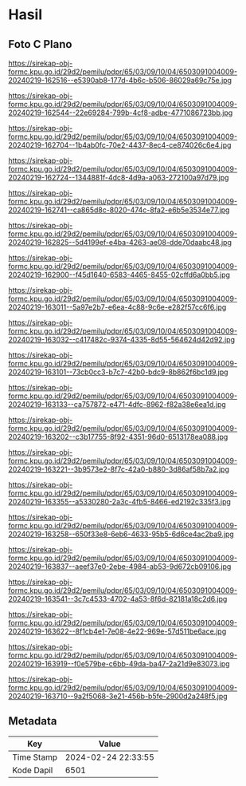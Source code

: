 # Hasil

## Foto C Plano

https://sirekap-obj-formc.kpu.go.id/29d2/pemilu/pdpr/65/03/09/10/04/6503091004009-20240219-162516--e5390ab8-177d-4b6c-b506-86029a69c75e.jpg

https://sirekap-obj-formc.kpu.go.id/29d2/pemilu/pdpr/65/03/09/10/04/6503091004009-20240219-162544--22e69284-799b-4cf8-adbe-4771086723bb.jpg

https://sirekap-obj-formc.kpu.go.id/29d2/pemilu/pdpr/65/03/09/10/04/6503091004009-20240219-162704--1b4ab0fc-70e2-4437-8ec4-ce874026c6e4.jpg

https://sirekap-obj-formc.kpu.go.id/29d2/pemilu/pdpr/65/03/09/10/04/6503091004009-20240219-162724--1344881f-4dc8-4d9a-a063-272100a97d79.jpg

https://sirekap-obj-formc.kpu.go.id/29d2/pemilu/pdpr/65/03/09/10/04/6503091004009-20240219-162741--ca865d8c-8020-474c-8fa2-e6b5e3534e77.jpg

https://sirekap-obj-formc.kpu.go.id/29d2/pemilu/pdpr/65/03/09/10/04/6503091004009-20240219-162825--5d4199ef-e4ba-4263-ae08-dde70daabc48.jpg

https://sirekap-obj-formc.kpu.go.id/29d2/pemilu/pdpr/65/03/09/10/04/6503091004009-20240219-162900--f45d1640-6583-4465-8455-02cffd6a0bb5.jpg

https://sirekap-obj-formc.kpu.go.id/29d2/pemilu/pdpr/65/03/09/10/04/6503091004009-20240219-163011--5a97e2b7-e6ea-4c88-9c6e-e282f57cc6f6.jpg

https://sirekap-obj-formc.kpu.go.id/29d2/pemilu/pdpr/65/03/09/10/04/6503091004009-20240219-163032--c417482c-9374-4335-8d55-564624d42d92.jpg

https://sirekap-obj-formc.kpu.go.id/29d2/pemilu/pdpr/65/03/09/10/04/6503091004009-20240219-163101--73cb0cc3-b7c7-42b0-bdc9-8b862f6bc1d9.jpg

https://sirekap-obj-formc.kpu.go.id/29d2/pemilu/pdpr/65/03/09/10/04/6503091004009-20240219-163133--ca757872-e471-4dfc-8962-f82a38e6ea1d.jpg

https://sirekap-obj-formc.kpu.go.id/29d2/pemilu/pdpr/65/03/09/10/04/6503091004009-20240219-163202--c3b17755-8f92-4351-96d0-6513178ea088.jpg

https://sirekap-obj-formc.kpu.go.id/29d2/pemilu/pdpr/65/03/09/10/04/6503091004009-20240219-163221--3b9573e2-8f7c-42a0-b880-3d86af58b7a2.jpg

https://sirekap-obj-formc.kpu.go.id/29d2/pemilu/pdpr/65/03/09/10/04/6503091004009-20240219-163355--a5330280-2a3c-4fb5-8466-ed2192c335f3.jpg

https://sirekap-obj-formc.kpu.go.id/29d2/pemilu/pdpr/65/03/09/10/04/6503091004009-20240219-163258--650f33e8-6eb6-4633-95b5-6d6ce4ac2ba9.jpg

https://sirekap-obj-formc.kpu.go.id/29d2/pemilu/pdpr/65/03/09/10/04/6503091004009-20240219-163837--aeef37e0-2ebe-4984-ab53-9d672cb09106.jpg

https://sirekap-obj-formc.kpu.go.id/29d2/pemilu/pdpr/65/03/09/10/04/6503091004009-20240219-163541--3c7c4533-4702-4a53-8f6d-82181a18c2d6.jpg

https://sirekap-obj-formc.kpu.go.id/29d2/pemilu/pdpr/65/03/09/10/04/6503091004009-20240219-163622--8f1cb4e1-7e08-4e22-969e-57d511be6ace.jpg

https://sirekap-obj-formc.kpu.go.id/29d2/pemilu/pdpr/65/03/09/10/04/6503091004009-20240219-163919--f0e579be-c6bb-49da-ba47-2a21d9e83073.jpg

https://sirekap-obj-formc.kpu.go.id/29d2/pemilu/pdpr/65/03/09/10/04/6503091004009-20240219-163710--9a2f5068-3e21-456b-b5fe-2900d2a248f5.jpg


## Metadata

| Key        | Value               |
| ---------- | ------------------- |
| Time Stamp | 2024-02-24 22:33:55 |
| Kode Dapil | 6501                |



